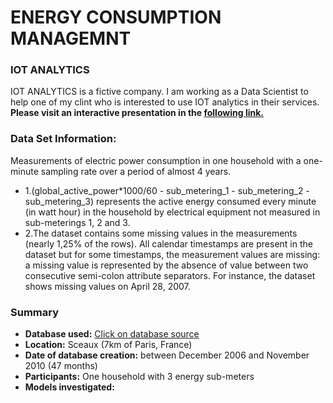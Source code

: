 # ENERGY CONSUMPTION MANAGEMNT 

### IOT ANALYTICS 

IOT ANALYTICS is a fictive company. I am working as a Data Scientist to help one of my clint who is interested to use IOT analytics in their services. 
**Please visit an interactive presentation in the [following link. ](https://prezi.com/view/8QnXqqEz24Vk06pNq2DB/
)**



### Data Set Information:
Measurements of electric power consumption in one household with a one-minute sampling rate over a period of almost 4 years. 

- 1.(global_active_power*1000/60 - sub_metering_1 - sub_metering_2 - sub_metering_3) represents the active energy consumed every minute (in watt hour) in the household by electrical equipment not measured in sub-meterings 1, 2 and 3. 
- 2.The dataset contains some missing values in the measurements (nearly 1,25% of the rows). All calendar timestamps are present in the dataset but for some timestamps, the measurement values are missing: a missing value is represented by the absence of value between two consecutive semi-colon attribute separators. For instance, the dataset shows missing values on April 28, 2007.

### Summary 

- **Database used:** [Click on database source](http://archive.ics.uci.edu/ml/datasets/Individual+household+electric+power+consumption)
- **Location:** Sceaux (7km of Paris, France)
- **Date of database creation:** between December 2006 and November 2010 (47 months)
- **Participants:** One household with 3 energy sub-meters
- **Models investigated:** 
